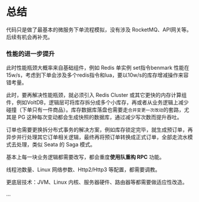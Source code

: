 # 总结

代码只是做了最基本的微服务下单流程模拟，没有涉及 RocketMQ、API网关等。后续有机会再补充。

### 性能的进一步提升
此时性能瓶颈大概率来自基础组件，例如 Redis 单实例 set指令benmark 性能在 15w/s，考虑到下单会涉及多个redis指令和lua，要以10w/s的库存增减操作来容错考量。

此时，要再解决性能瓶颈，就必须引入 Redis Cluster 或其它更快的内存计算组件，例如VoltDB，逻辑层可将库存拆分成多个小库存，再或者从业务逻辑上减少碰撞（下单只有一件商品）。库存数据库落盘也需要走`合并变更一次改动`的套路，尤其是 PG 这种每次变动都会生成快照的数据库，通过减少写次数而提升吞吐。

订单也需要更换拆分布式事务的解决方案，例如库存锁定完毕，就生成预订单，再异步并行处理其它订单相关逻辑，最终再将预订单转换成正式订单，全部走流水模式去处理，类似 Seata 的 Saga 模式。

基本上每一块业务逻辑都需要改写，都会重度**使用队重构 RPC** 功能。

线程池数量、Linux 网络参数、Http2/Http3 等配置，都需要调教。

更底层技术：JVM、Linux 内核、服务器硬件、路由器等都需要做适应性改造。

... 

